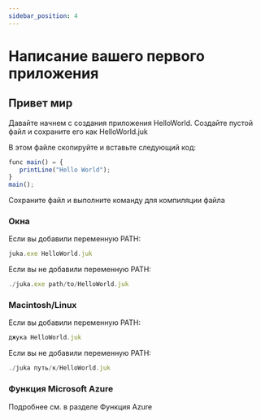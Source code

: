 ```yaml
---
sidebar_position: 4
---
```


# Написание вашего первого приложения

## Привет мир
Давайте начнем с создания приложения HelloWorld. Создайте пустой файл и сохраните его как HelloWorld.juk

В этом файле скопируйте и вставьте следующий код:

```jsx
func main() = {
   printLine("Hello World");
}
main();
```

Сохраните файл и выполните команду для компиляции файла


### Окна
Если вы добавили переменную PATH:

```jsx
juka.exe HelloWorld.juk
```

Если вы не добавили переменную PATH:
```jsx
./juka.exe path/to/HelloWorld.juk
```

### Macintosh/Linux

Если вы добавили переменную PATH:

```jsx
джука HelloWorld.juk
```

Если вы не добавили переменную PATH:
```jsx
./juka путь/к/HelloWorld.juk
```

### Функция Microsoft Azure
Подробнее см. в разделе Функция Azure
